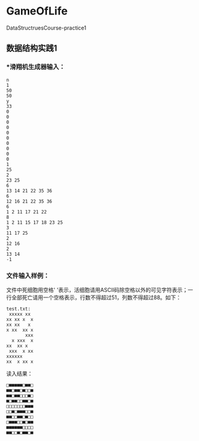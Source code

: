 # GameOfLife
DataStructruesCourse-practice1

## 数据结构实践1



### *滑翔机生成器输入：

```
n
1
50
50
y
33
0
0
0
0
0
0
0
0
0
0
1
25
2
23 25
6
13 14 21 22 35 36
6
12 16 21 22 35 36
6
1 2 11 17 21 22
8
1 2 11 15 17 18 23 25
3
11 17 25
2
12 16
2
13 14
-1
```

### 文件输入样例：

文件中死细胞用空格' '表示，活细胞请用ASCII码除空格以外的可见字符表示；一行全部死亡请用一个空格表示，行数不得超过51，列数不得超过88。如下：

```
test.txt:
 xxxxx xx 
xx xx x  x
xx xx   x 
x xx  xx x
       xxx
  x xxx  x
xx  xx x  
 xxx  x xx
xxxxxx    
xx  x xx x
```

读入结果：

```
□■■■■■□■■□
■■□■■□■□□■
■■□■■□□□■□
■□■■□□■■□■
□□□□□□□■■■
□□■□■■■□□■
■■□□■■□■□□
□■■■□□■□■■
■■■■■■□□□□
■■□□■□■■□■
```
